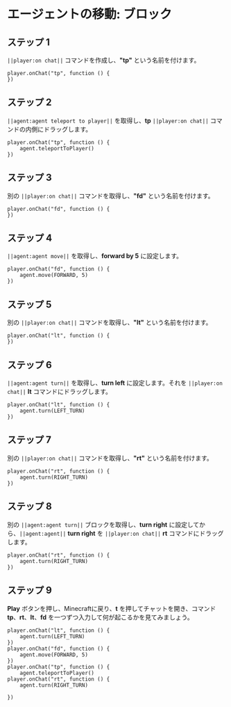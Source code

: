# エージェントの移動: ブロック

## ステップ 1
``||player:on chat||`` コマンドを作成し、**"tp"** という名前を付けます。

```blocks
player.onChat("tp", function () {
})
```

## ステップ 2

``||agent:agent teleport to player||`` を取得し、**tp** ``||player:on chat||`` コマンドの内側にドラッグします。

```blocks
player.onChat("tp", function () {
    agent.teleportToPlayer()
})
```

## ステップ 3

別の ``||player:on chat||`` コマンドを取得し、**"fd"** という名前を付けます。

```blocks
player.onChat("fd", function () {
})
```

## ステップ 4

``||agent:agent move||`` を取得し、**forward by 5** に設定します。

```blocks
player.onChat("fd", function () {
    agent.move(FORWARD, 5)
})
```

## ステップ 5

別の ``||player:on chat||`` コマンドを取得し、**"lt"** という名前を付けます。

```blocks
player.onChat("lt", function () {
})
```

## ステップ 6

``||agent:agent turn||`` を取得し、**turn left** に設定します。それを ``||player:on chat||`` **lt** コマンドにドラッグします。

```blocks
player.onChat("lt", function () {
    agent.turn(LEFT_TURN)
})
```

## ステップ 7

別の ``||player:on chat||`` コマンドを取得し、**"rt"** という名前を付けます。

```blocks
player.onChat("rt", function () {
    agent.turn(RIGHT_TURN)
})
```

## ステップ 8

別の ``||agent:agent turn||`` ブロックを取得し、**turn right** に設定してから、``||agent:agent||`` **turn right** を ``||player:on chat||`` **rt** コマンドにドラッグします。

```blocks
player.onChat("rt", function () {
    agent.turn(RIGHT_TURN)
})
```


## ステップ 9

**Play** ボタンを押し、Minecraftに戻り、**t** を押してチャットを開き、コマンド **tp**、**rt**、**lt**、**fd** を一つずつ入力して何が起こるかを見てみましょう。


```blocks
player.onChat("lt", function () {
    agent.turn(LEFT_TURN)
})
player.onChat("fd", function () {
    agent.move(FORWARD, 5)
})
player.onChat("tp", function () {
    agent.teleportToPlayer()
player.onChat("rt", function () { 
    agent.turn(RIGHT_TURN) 

})
```